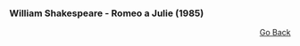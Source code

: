 ### William Shakespeare - Romeo a Julie (1985)


<p align="right">
  <a href="https://github.com/neostetic/maturita">Go Back</a>
</p>
